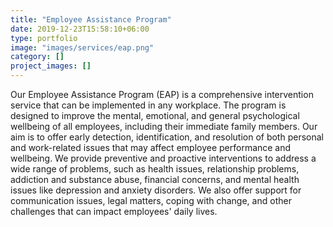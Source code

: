 ```yaml
---
title: "Employee Assistance Program"
date: 2019-12-23T15:58:10+06:00
type: portfolio
image: "images/services/eap.png"
category: []
project_images: []
---
```


Our Employee Assistance Program (EAP) is a comprehensive intervention service that can be implemented in any workplace. The program is designed to improve the mental, emotional, and general psychological wellbeing of all employees, including their immediate family members. Our aim is to offer early detection, identification, and resolution of both personal and work-related issues that may affect employee performance and wellbeing. We provide preventive and proactive interventions to address a wide range of problems, such as health issues, relationship problems, addiction and substance abuse, financial concerns, and mental health issues like depression and anxiety disorders. We also offer support for communication issues, legal matters, coping with change, and other challenges that can impact employees' daily lives.

